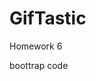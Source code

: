 # GifTastic
Homework 6

boottrap code
<!--  <div class="container">
      <div class = "row">
        <div class= "col-sm-12" id= "buttonSpace">
          <div id="buttons-view"></div>
        </div>
      </div>

      <div class="row">
        <div class="col-sm-9" id="gifDisplay">
          <div id="gif-view"></div>
        </div>
         <div class="col-sm-3" id="gifSearch">
          <h1>Gif Search</h1>
          <form id="gif-form">
            <label for="gif-input">Add a Animal</label>
            <input type="text" id="gif-input"><br>
            <input id="add-gif" type="submit" value="Add a Gif">
          </form>
         </div>
      </div>
    </div>
 -->